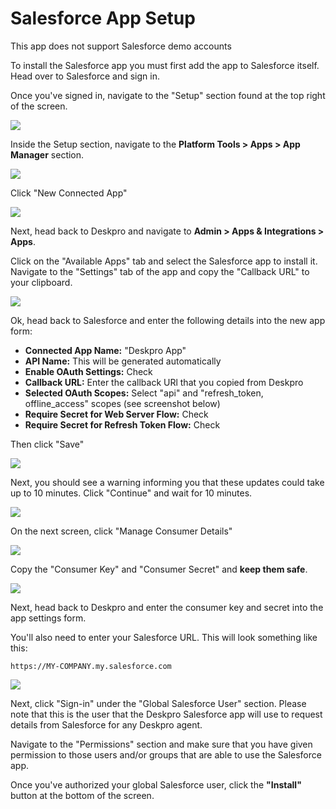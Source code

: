 Salesforce App Setup
===

This app does not support Salesforce demo accounts

To install the Salesforce app you must first add the app to Salesforce itself. Head over to Salesforce and sign in.

Once you've signed in, navigate to the "Setup" section found at the top right of the screen.

[![](/docs/assets/setup/salesforce-setup-01.png)](/docs/assets/setup/salesforce-setup-01.png)

Inside the Setup section, navigate to the **Platform Tools > Apps > App Manager** section.

[![](/docs/assets/setup/salesforce-setup-02.png)](/docs/assets/setup/salesforce-setup-02.png)

Click "New Connected App"

[![](/docs/assets/setup/salesforce-setup-03.png)](/docs/assets/setup/salesforce-setup-03.png)

Next, head back to Deskpro and navigate to **Admin > Apps & Integrations > Apps**.

Click on the "Available Apps" tab and select the Salesforce app to install it. Navigate to the "Settings" tab of the app
and copy the "Callback URL" to your clipboard.

[![](/docs/assets/setup/salesforce-setup-04.png)](/docs/assets/setup/salesforce-setup-04.png)

Ok, head back to Salesforce and enter the following details into the new app form:

* **Connected App Name:** "Deskpro App"
* **API Name:** This will be generated automatically
* **Enable OAuth Settings:** Check
* **Callback URL:** Enter the callback URl that you copied from Deskpro
* **Selected OAuth Scopes:** Select "api" and "refresh_token, offline_access" scopes (see screenshot below)
* **Require Secret for Web Server Flow:** Check
* **Require Secret for Refresh Token Flow:** Check

Then click "Save"

[![](/docs/assets/setup/salesforce-setup-05.png)](/docs/assets/setup/salesforce-setup-05.png)

Next, you should see a warning informing you that these updates could take up to 10 minutes. Click "Continue" and wait 
for 10 minutes.

[![](/docs/assets/setup/salesforce-setup-06.png)](/docs/assets/setup/salesforce-setup-06.png)

On the next screen, click "Manage Consumer Details"

[![](/docs/assets/setup/salesforce-setup-07.png)](/docs/assets/setup/salesforce-setup-07.png)

Copy the "Consumer Key" and "Consumer Secret" and **keep them safe**.

[![](/docs/assets/setup/salesforce-setup-08.png)](/docs/assets/setup/salesforce-setup-08.png)

Next, head back to Deskpro and enter the consumer key and secret into the app settings form.

You'll also need to enter your Salesforce URL. This will look something like this:

`https://MY-COMPANY.my.salesforce.com`

[![](/docs/assets/setup/salesforce-setup-09.png)](/docs/assets/setup/salesforce-setup-09.png)

Next, click "Sign-in" under the "Global Salesforce User" section. Please note that this is the user that the Deskpro 
Salesforce app will use to request details from Salesforce for any Deskpro agent.

Navigate to the "Permissions" section and make sure that you have given permission to those users and/or groups that are
able to use the Salesforce app.

Once you've authorized your global Salesforce user, click the **"Install"** button at the bottom of the screen.
